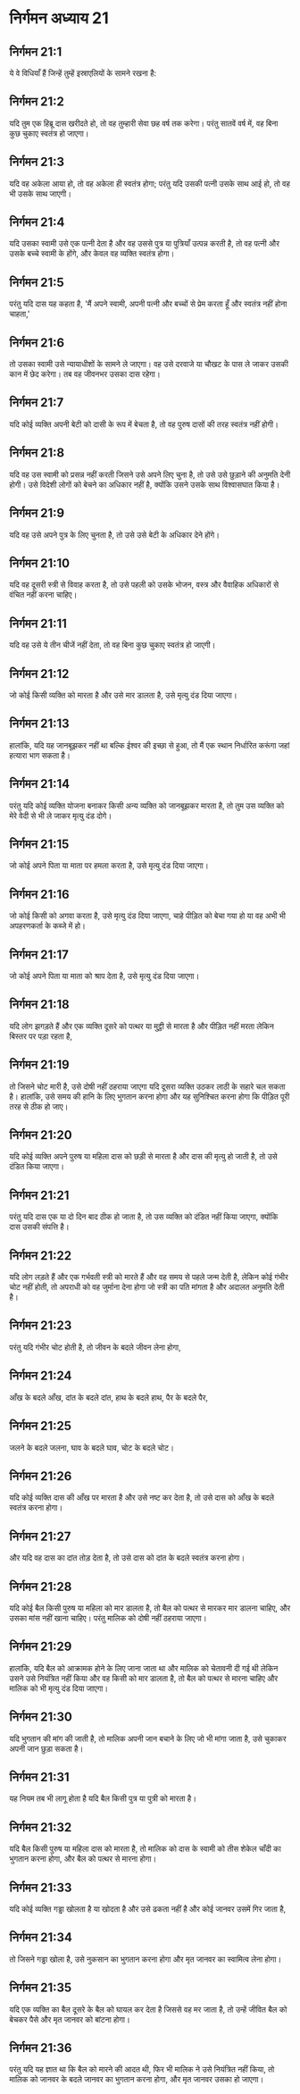 # निर्गमन अध्याय 21

## निर्गमन 21:1
ये वे विधियाँ हैं जिन्हें तुम्हें इस्राएलियों के सामने रखना है:

## निर्गमन 21:2
यदि तुम एक हिब्रू दास खरीदते हो, तो वह तुम्हारी सेवा छह वर्ष तक करेगा। परंतु सातवें वर्ष में, वह बिना कुछ चुकाए स्वतंत्र हो जाएगा।

## निर्गमन 21:3
यदि वह अकेला आया हो, तो वह अकेला ही स्वतंत्र होगा; परंतु यदि उसकी पत्नी उसके साथ आई हो, तो वह भी उसके साथ जाएगी।

## निर्गमन 21:4
यदि उसका स्वामी उसे एक पत्नी देता है और वह उससे पुत्र या पुत्रियाँ उत्पन्न करती है, तो वह पत्नी और उसके बच्चे स्वामी के होंगे, और केवल वह व्यक्ति स्वतंत्र होगा।

## निर्गमन 21:5
परंतु यदि दास यह कहता है, 'मैं अपने स्वामी, अपनी पत्नी और बच्चों से प्रेम करता हूँ और स्वतंत्र नहीं होना चाहता,'

## निर्गमन 21:6
तो उसका स्वामी उसे न्यायाधीशों के सामने ले जाएगा। वह उसे दरवाजे या चौखट के पास ले जाकर उसकी कान में छेद करेगा। तब वह जीवनभर उसका दास रहेगा।

## निर्गमन 21:7
यदि कोई व्यक्ति अपनी बेटी को दासी के रूप में बेचता है, तो वह पुरुष दासों की तरह स्वतंत्र नहीं होगी।

## निर्गमन 21:8
यदि वह उस स्वामी को प्रसन्न नहीं करती जिसने उसे अपने लिए चुना है, तो उसे उसे छुड़ाने की अनुमति देनी होगी। उसे विदेशी लोगों को बेचने का अधिकार नहीं है, क्योंकि उसने उसके साथ विश्वासघात किया है।

## निर्गमन 21:9
यदि वह उसे अपने पुत्र के लिए चुनता है, तो उसे उसे बेटी के अधिकार देने होंगे।

## निर्गमन 21:10
यदि वह दूसरी स्त्री से विवाह करता है, तो उसे पहली को उसके भोजन, वस्त्र और वैवाहिक अधिकारों से वंचित नहीं करना चाहिए।

## निर्गमन 21:11
यदि वह उसे ये तीन चीजें नहीं देता, तो वह बिना कुछ चुकाए स्वतंत्र हो जाएगी।

## निर्गमन 21:12
जो कोई किसी व्यक्ति को मारता है और उसे मार डालता है, उसे मृत्यु दंड दिया जाएगा।

## निर्गमन 21:13
हालांकि, यदि यह जानबूझकर नहीं था बल्कि ईश्वर की इच्छा से हुआ, तो मैं एक स्थान निर्धारित करूंगा जहां हत्यारा भाग सकता है।

## निर्गमन 21:14
परंतु यदि कोई व्यक्ति योजना बनाकर किसी अन्य व्यक्ति को जानबूझकर मारता है, तो तुम उस व्यक्ति को मेरे वेदी से भी ले जाकर मृत्यु दंड दोगे।

## निर्गमन 21:15
जो कोई अपने पिता या माता पर हमला करता है, उसे मृत्यु दंड दिया जाएगा।

## निर्गमन 21:16
जो कोई किसी को अगवा करता है, उसे मृत्यु दंड दिया जाएगा, चाहे पीड़ित को बेचा गया हो या वह अभी भी अपहरणकर्ता के कब्जे में हो।

## निर्गमन 21:17
जो कोई अपने पिता या माता को श्राप देता है, उसे मृत्यु दंड दिया जाएगा।

## निर्गमन 21:18
यदि लोग झगड़ते हैं और एक व्यक्ति दूसरे को पत्थर या मुट्ठी से मारता है और पीड़ित नहीं मरता लेकिन बिस्तर पर पड़ा रहता है,

## निर्गमन 21:19
तो जिसने चोट मारी है, उसे दोषी नहीं ठहराया जाएगा यदि दूसरा व्यक्ति उठकर लाठी के सहारे चल सकता है। हालांकि, उसे समय की हानि के लिए भुगतान करना होगा और यह सुनिश्चित करना होगा कि पीड़ित पूरी तरह से ठीक हो जाए।

## निर्गमन 21:20
यदि कोई व्यक्ति अपने पुरुष या महिला दास को छड़ी से मारता है और दास की मृत्यु हो जाती है, तो उसे दंडित किया जाएगा।

## निर्गमन 21:21
परंतु यदि दास एक या दो दिन बाद ठीक हो जाता है, तो उस व्यक्ति को दंडित नहीं किया जाएगा, क्योंकि दास उसकी संपत्ति है।

## निर्गमन 21:22
यदि लोग लड़ते हैं और एक गर्भवती स्त्री को मारते हैं और वह समय से पहले जन्म देती है, लेकिन कोई गंभीर चोट नहीं होती, तो अपराधी को वह जुर्माना देना होगा जो स्त्री का पति मांगता है और अदालत अनुमति देती है।

## निर्गमन 21:23
परंतु यदि गंभीर चोट होती है, तो जीवन के बदले जीवन लेना होगा,

## निर्गमन 21:24
आँख के बदले आँख, दांत के बदले दांत, हाथ के बदले हाथ, पैर के बदले पैर,

## निर्गमन 21:25
जलने के बदले जलना, घाव के बदले घाव, चोट के बदले चोट।

## निर्गमन 21:26
यदि कोई व्यक्ति दास की आँख पर मारता है और उसे नष्ट कर देता है, तो उसे दास को आँख के बदले स्वतंत्र करना होगा।

## निर्गमन 21:27
और यदि वह दास का दांत तोड़ देता है, तो उसे दास को दांत के बदले स्वतंत्र करना होगा।

## निर्गमन 21:28
यदि कोई बैल किसी पुरुष या महिला को मार डालता है, तो बैल को पत्थर से मारकर मार डालना चाहिए, और उसका मांस नहीं खाना चाहिए। परंतु मालिक को दोषी नहीं ठहराया जाएगा।

## निर्गमन 21:29
हालांकि, यदि बैल को आक्रामक होने के लिए जाना जाता था और मालिक को चेतावनी दी गई थी लेकिन उसने उसे नियंत्रित नहीं किया और वह किसी को मार डालता है, तो बैल को पत्थर से मारना चाहिए और मालिक को भी मृत्यु दंड दिया जाएगा।

## निर्गमन 21:30
यदि भुगतान की मांग की जाती है, तो मालिक अपनी जान बचाने के लिए जो भी मांगा जाता है, उसे चुकाकर अपनी जान छुड़ा सकता है।

## निर्गमन 21:31
यह नियम तब भी लागू होता है यदि बैल किसी पुत्र या पुत्री को मारता है।

## निर्गमन 21:32
यदि बैल किसी पुरुष या महिला दास को मारता है, तो मालिक को दास के स्वामी को तीस शेकेल चाँदी का भुगतान करना होगा, और बैल को पत्थर से मारना होगा।

## निर्गमन 21:33
यदि कोई व्यक्ति गड्ढा खोलता है या खोदता है और उसे ढकता नहीं है और कोई जानवर उसमें गिर जाता है,

## निर्गमन 21:34
तो जिसने गड्ढा खोला है, उसे नुकसान का भुगतान करना होगा और मृत जानवर का स्वामित्व लेना होगा।

## निर्गमन 21:35
यदि एक व्यक्ति का बैल दूसरे के बैल को घायल कर देता है जिससे वह मर जाता है, तो उन्हें जीवित बैल को बेचकर पैसे और मृत जानवर को बांटना होगा।

## निर्गमन 21:36
परंतु यदि यह ज्ञात था कि बैल को मारने की आदत थी, फिर भी मालिक ने उसे नियंत्रित नहीं किया, तो मालिक को जानवर के बदले जानवर का भुगतान करना होगा, और मृत जानवर उसका हो जाएगा।
